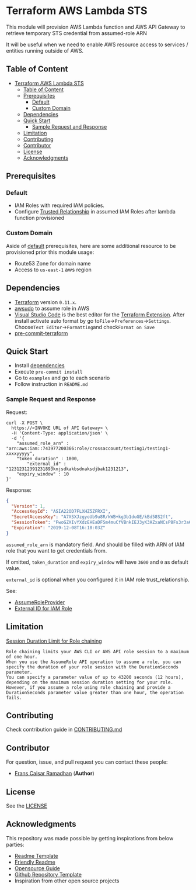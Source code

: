 # Terraform AWS Lambda STS

This module will provision AWS Lambda function and AWS API Gateway to retrieve temporary STS credential from assumed-role ARN

It will be useful when we need to enable AWS resource access to services / entities running outside of AWS.

## Table of Content

- [Terraform AWS Lambda STS](#terraform-aws-lambda-sts)
  - [Table of Content](#table-of-content)
  - [Prerequisites](#prerequisites)
    - [Default](#default)
    - [Custom Domain](#custom-domain)
  - [Dependencies](#dependencies)
  - [Quick Start](#quick-start)
    - [Sample Request and Response](#sample-request-and-response)
  - [Limitation](#limitation)
  - [Contributing](#contributing)
  - [Contributor](#contributor)
  - [License](#license)
  - [Acknowledgments](#acknowledgments)

## Prerequisites

### Default

- IAM Roles with required IAM policies.
- Configure [Trusted Relationship](https://aws.amazon.com/premiumsupport/knowledge-center/iam-assume-role-cli/) in assumed IAM Roles after lambda function provisioned

### Custom Domain

Aside of [default](#default) prerequisites, here are some additional resource to be provisioned prior this module usage:

- Route53 Zone for domain name
- Access to `us-east-1` aws region

## Dependencies

- [Terraform](https://releases.hashicorp.com/terraform/) version `0.11.x`.
- [awsudo](https://github.com/makethunder/awsudo) to assume role in AWS
- [Visual Studio Code](https://code.visualstudio.com/download) is the best editor for the [Terraform Extension](https://marketplace.visualstudio.com/items?itemName=mauve.terraform). After install activate auto format by go to`File`→`Preferences`→`Settings`. Choose`Text Editor`→`Formatting`and check`Format on Save`
- [pre-commit-terraform](https://github.com/antonbabenko/pre-commit-terraform)

## Quick Start

- Install [dependencies](#dependencies)
- Execute `pre-commit install`
- Go to `examples` and go to each scenario
- Follow instruction in `README.md`

### Sample Request and Response

Request: 

```curl
curl -X POST \
  https://<INVOKE URL of API Gateway> \
  -H 'Content-Type: application/json' \
  -d '{
	"assumed_role_arn" : "arn:aws:iam::743977200366:role/crossaccount/testing1/testing1-xxxxyyyyy",
	"token_duration" : 1800,
        "external_id" : "12312312391231893knjsdkakbsdnaksdjbak1231213",
	"expiry_window" : 10
}'
```

Response:

```json
{
  "Version": 1,
  "AccessKeyId": "ASIA22OD7FLXHZ5ZFRXI",
  "SecretAccessKey": "A7XSXJzgyoUb9u8R/kWB+kg3b1duGE/kBd58S2ft",
  "SessionToken": "FwoGZXIvYXdzEHEaDFSm4muCfVBnkIEJ3yK3AZxaNCsP8Fs3r3a66SumCZXH2/jd3jrw7FuPdBPxto25WSlKFs14+T+Vim/hxPxeJFTtvDvyrP7OMJCUySLiiSsiVXmWneov/hoxQMm9xYzRxECwdpe3+LMV7y3CZ8om4HsbXvOnPJUwxV//r49fvaiu+3tMu09DQkKyMOn+OJLVmKTK0NpL5ytSAsD7MmqhdPDX9rKJoylumsRtyFFJBqxfuTXXjeyJDiIM3ngEo5E8FE0LvPuZPiirqLTvBTIta/EymgxiGTnJptCPD8ro7X1BaMntWVBb+dZtazXuyYzFY1MyMeY7Ix9XS8wC",
  "Expiration": "2019-12-08T16:18:03Z"
}
```


`assumed_role_arn` is mandatory field. And should be filled with ARN of IAM role that you want to get credentials from.

If omitted, `token_duration` and `expiry_window` will have `3600` and `0` as default value.

`external_id` is optional when you configured it in IAM role trust_relationship.

See:
- [AssumeRoleProvider](https://docs.aws.amazon.com/sdk-for-go/api/aws/credentials/stscreds/#AssumeRoleProvider)
- [External ID for IAM Role](https://docs.aws.amazon.com/IAM/latest/UserGuide/id_roles_create_for-user_externalid.html)

## Limitation

[Session Duration Limit for Role chaining](https://docs.aws.amazon.com/IAM/latest/UserGuide/id_roles_terms-and-concepts.html)
```
Role chaining limits your AWS CLI or AWS API role session to a maximum of one hour. 
When you use the AssumeRole API operation to assume a role, you can specify the duration of your role session with the DurationSeconds parameter. 
You can specify a parameter value of up to 43200 seconds (12 hours), depending on the maximum session duration setting for your role.
However, if you assume a role using role chaining and provide a DurationSeconds parameter value greater than one hour, the operation fails.
```

## Contributing

Check contribution guide in [CONTRIBUTING.md](https://github.com/traveloka/terraform-aws-lambda-sts/blob/master/CONTRIBUTING.md)

## Contributor

For question, issue, and pull request you can contact these people:

- [Frans Caisar Ramadhan](https://github.com/franzramadhan) (**Author**)

## License

See the [LICENSE](https://github.com/traveloka/terraform-aws-lambda-sts/blob/master/LICENSE)

## Acknowledgments

This repository was made possible by getting inspirations from below parties:

- [Readme Template](https://gist.github.com/PurpleBooth/109311bb0361f32d87a2)
- [Friendly Readme](https://rowanmanning.com/posts/writing-a-friendly-readme/)
- [Opensource Guide](https://opensource.guide/starting-a-project/)
- [Github Repository Template](https://github.com/traveloka/terraform-aws-modules-template)
- Inspiration from other open source projects
